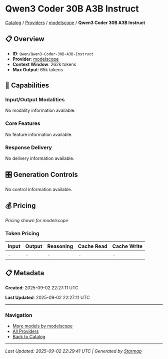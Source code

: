 # Qwen3 Coder 30B A3B Instruct
  
[Catalog](../../../../..) / [Providers](../../../..) / [modelscope](../../..) / **Qwen3 Coder 30B A3B Instruct**


## 📋 Overview
  
- **ID**: `Qwen/Qwen3-Coder-30B-A3B-Instruct`
- **Provider**: [modelscope](../)
- **Context Window**: 262k tokens
- **Max Output**: 65k tokens
  
## 🎯 Capabilities
  
### Input/Output Modalities
  
No modality information available.
  
### Core Features
  
No feature information available.
  
### Response Delivery
  
No delivery information available.
  
## 🎛️ Generation Controls
  
No control information available.
  
## 💰 Pricing
  
*Pricing shown for modelscope*
  
  
### Token Pricing
  
| Input | Output | Reasoning | Cache Read | Cache Write |
|---------|---------|---------|---------|---------|
| - | - | - | - | - |

  
## 📋 Metadata
  
**Created**: 2025-09-02 22:27:11 UTC
  
**Last Updated**: 2025-09-02 22:27:11 UTC
  
  
---
  
  
### Navigation

- [More models by modelscope](../)
- [All Providers](../../../../../providers)
- [Back to Catalog](../../../../..)


---
_Last Updated: 2025-09-02 22:29:41 UTC | Generated by [Starmap](https://github.com/agentstation/starmap)_
